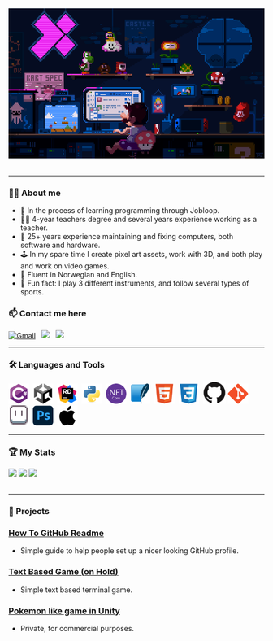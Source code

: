 <picture>
<img src="https://github.com/HEE082024KH/HEE082024KH/blob/main/images/Mario%20GIF.gif" width="525" height="295"/> 
</picture> &nbsp;

---

### 👨‍💻 About me
- 🌱 In the process of learning programming through Jobloop.
- 👨‍🏫 4-year teachers degree and several years experience working as a teacher.
- 💾 25+ years experience maintaining and fixing computers, both software and hardware.
- 🕹️ In my spare time I create pixel art assets, work with 3D, and both play and work on video games.
- 💬 Fluent in Norwegian and English.
- 🥁 Fun fact: I play 3 different instruments, and follow several types of sports.
### 📫 Contact me here
<a href="mailto:hee082024@gmail.com"><img src="https://img.shields.io/badge/Gmail-D14836?&logo=gmail&logoColor=white" height="28px" alt="Gmail"></a> &nbsp;
<a href="https://www.linkedin.com/in/eirik-hellesen-035695305"><img src="https://img.shields.io/badge/LinkedIn-blue?&logo=linkedin&logoColor=white" height="28px"><a/> &nbsp;
<a href="https://discordapp.com/users/1274996964089528396"><img src="https://img.shields.io/badge/Discord-5865F2?logo=discord&logoColor=white" height="28px"></a>

---

### 🛠️ Languages and Tools

<div>
  <picture>
    <img src="https://github.com/HEE082024KH/HEE082024KH/blob/main/images/CSharp.svg" title="C#" alt="C Sharp" width="40" height="40"/>&nbsp;
  </picture>
  <picture>
    <img src="https://github.com/HEE082024KH/HEE082024KH/blob/main/images/Unity.svg" title="Unity" alt="Unity" width="40" height="40"/>&nbsp;
  </picture>
  <picture>
    <img src="https://github.com/HEE082024KH/HEE082024KH/blob/main/images/Rider.svg" title="Rider" alt="JetBrains Rider" width="40" height="40"/>&nbsp;
  </picture>
  <picture>
    <img src="https://github.com/HEE082024KH/HEE082024KH/blob/main/images/Python.svg" title="Python" alt="Python" width="40" height="40"/>&nbsp;
  </picture>
  <picture>
    <img src="https://github.com/HEE082024KH/HEE082024KH/blob/main/images/DotNet.svg" title=".Net Core" alt="Dot Net Core" width="40" height="40"/>&nbsp;
  </picture>
  <picture>
    <img src="https://github.com/HEE082024KH/HEE082024KH/blob/main/images/SQLite.svg" title="SQL Server" alt="SQL Server" width="40" height="40"/>&nbsp;
  </picture>
  <picture>
    <img src="https://github.com/HEE082024KH/HEE082024KH/blob/main/images/HTML.svg" title="HTML" alt="HTML" width="40" height="40"/>&nbsp;
  </picture>
  <picture>
    <img src="https://github.com/HEE082024KH/HEE082024KH/blob/main/images/CSS.svg" title="CSS" alt="CSS" width="40" height="40"/>&nbsp;
  </picture>
  <picture>
    <source media="(prefers-color-scheme: dark)" srcset="https://github.com/HEE082024KH/HEE082024KH/blob/main/images/GitHub%20White.png" title="GitHub" alt="GitHub" width="40" height="40">
    <img alt="" src="https://github.com/HEE082024KH/HEE082024KH/blob/main/images/GitHub%20Black.svg" title="GitHub" alt="GitHub" width="45" height="45">
  </picture>
  <picture>
    <img src="https://github.com/HEE082024KH/HEE082024KH/blob/main/images/Git.svg" title="Git" alt="Git" width="40" height="40"/>&nbsp;
  </picture>
  <picture>
    <img src="https://github.com/HEE082024KH/HEE082024KH/blob/main/images/Aseprite.png" title="Aseprite" alt="Aseprite" width="40" height="40"/>&nbsp;
  </picture>
  <picture>
    <img src="https://github.com/HEE082024KH/HEE082024KH/blob/main/images/Photoshop.svg" title="Photoshop" alt="Photoshop" width="40" height="40"/>&nbsp;
  </picture>
  <picture>
    <source media="(prefers-color-scheme: dark)" srcset="https://github.com/HEE082024KH/HEE082024KH/blob/main/images/Apple%20White.png" title="Apple" alt="Apple" width="40" height="40">
    <img alt="" src="https://github.com/HEE082024KH/HEE082024KH/blob/main/images/Apple%20Black.svg" title="Apple" alt="Apple" width="40" height="40">
  </picture>
</div>


---

### 🏆 My Stats

<picture id=STATS COUNTER>
  <source
    srcset="https://github-readme-stats.vercel.app/api?username=hee082024kh&show_icons=true&border_color=787878&icon_color=d12e2e&title_color=d12e2e&text_color=8c8c8c&border_radius=10&bg_color=242424" width="45%"
    media="(prefers-color-scheme: dark)"
  />
  <source
    srcset="https://github-readme-stats.vercel.app/api?username=hee082024kh&show_icons=true&border_color=787878&&icon_color=f21f1f&title_color=f21f1f&text_color=636363&border_radius=10&bg_color=ffecd9" width="45%"
    media="(prefers-color-scheme: light), (prefers-color-scheme: no-preference)"
  />
  <img src="https://github-readme-stats.vercel.app/api?username=hee082024kh&show_icons=true" />
</picture>
<picture id=LANGUAGE STATS>
  <source
    srcset="https://github-readme-stats.vercel.app/api/top-langs/?username=HEE082024KH&size_weight=1&count_weight=1&layout=compact&bg_color=242424&title_color=d12e2e&icon_color=d12e2e&text_color=8c8c8c&border_color=787878&border_radius=5"  width="40%"
    media="(prefers-color-scheme: dark)"
  />
  <source
    srcset="https://github-readme-stats.vercel.app/api/top-langs/?username=HEE082024KH&size_weight=1&count_weight=0.5&layout=compact&bg_color=ffecd9&title_color=f21f1f&icon_color=f21f1f&text_color=636363&border_color=787878&border_radius=5" width="40%"
    media="(prefers-color-scheme: light), (prefers-color-scheme: no-preference)"
  />
  <img src="https://github-readme-stats.vercel.app/api?username=hee082024kh&show_icons=true" />
</picture>
<picture id=STREAK COUNTER>
  <source
    srcset="https://github-readme-streak-stats.herokuapp.com?user=HEE082024KH&theme=dark&border_radius=10&exclude_days=Sun%2CSat&card_width=467&background=242424&ring=D12E2E&fire=D12E2E&stroke=D12E2E&border=787878&currStreakNum=8C8C8C&currStreakLabel=D12E2E&sideNums=8C8C8C&sideLabels=D12E2E&dates=8C8C8C&excludeDaysLabel=D12E2E" width="45%"
    media="(prefers-color-scheme: dark)"
  />
  <source
    srcset="https://github-readme-streak-stats.herokuapp.com?user=HEE082024KH&border_radius=10&exclude_days=Sun%2CSat&card_width=467&background=ffecd9&border=787878&stroke=F21F1F&ring=F21F1F&fire=F21F1F&currStreakNum=787878&sideNums=F21F1F&currStreakLabel=636363&sideLabels=636363&dates=F21F1F&excludeDaysLabel=F21F1F" width="45%"
    media="(prefers-color-scheme: light), (prefers-color-scheme: no-preference)"
  />
  <img src="https://github-readme-stats.vercel.app/api?username=hee082024kh&show_icons=true" />
</picture>
<picture id=TROPHIES>
  <source
    srcset="https://github-profile-trophy.vercel.app/?username=hee082024kh&theme=chalk&no-frame=true&row=2&column=4" width="37.5%"
    media="(prefers-color-scheme: dark)"
  />
  <source
    srcset="https://github-profile-trophy.vercel.app/?username=hee082024kh&no-frame=true&row=2&column=4" width="37.5%"
    media="(prefers-color-scheme: light), (prefers-color-scheme: no-preference)"
  />
  <img src="" />
</picture>
<br></br>

---

### 📃 Projects
### <a href="https://github.com/HEE082024KH/howto-github-readme">How To GitHub Readme</a>
- Simple guide to help people set up a nicer looking GitHub profile.
### <a href="https://github.com/HEE082024KH/TextBasedGame">Text Based Game (on Hold)</a>
- Simple text based terminal game.
### <a href="https://github.com/HEE082024KH">Pokemon like game in Unity </a>
- Private, for commercial purposes. <br> <br>


##

<picture id=JOKES CARD>
  <source
    srcset="https://readme-jokes.vercel.app/api?&qColor=%23d12e2e&aColor=%238c8c8c&borderColor=%23787878&textColor=%23ffecd9&codeColor=2e41d1&bgColor=#7D2323" alt="Jokes Card" width="45%"
      media="(prefers-color-scheme: dark)"
  />
  <source
    srcset="https://readme-jokes.vercel.app/api?&qColor=%23f21f1f&aColor=%23636363&borderColor=%23787878&textColor=%23ffecd9&codeColor=2e41d1&bgColor=#ffecd9" alt="Jokes Card" width="45%"
    media="(prefers-color-scheme: light), (prefers-color-scheme: no-preference)"
  />
  <img src="" />
</picture>
<br>
<picture id=VIEW COUNTER>
  <source
    srcset="https://komarev.com/ghpvc/?username=your-github-HEE082024KH&color=7D2323"
  />
  <img src="" />
</picture>


<!--

BIO TEXT:
  <p display="inline"> Eager to learn and quick to learn and adapt to new things. Is responsible and able to be both structured and independent, but also flexible while working with others. Able to find solutions when encountering obstacles and able to handle stress well. Prefer keeping things tidy and work systematically.

Was responsible for IT at a school I worked at previously, being in charge of setup and mantainance for 8 school classes, including teachers. Spent a semester abroad in USA attending several IT subjects about ethics, security and Windows-administration.

I am polite and nice, with good spirits and mood, being supportive, including and friendly. Contributes to a good and pleasant working environment.</p>

GITHUB OLD ICON:
  <img src="https://github.com/devicons/devicon/blob/master/icons/github/github-original.svg" title="GitHub" alt="GitHub" width="40" height="40"/>&nbsp;
-->

